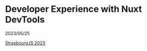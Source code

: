 # Developer Experience with Nuxt DevTools

2023/05/25

[StrasbourgJS 2023](https://github.com/StrasbourgJS)
